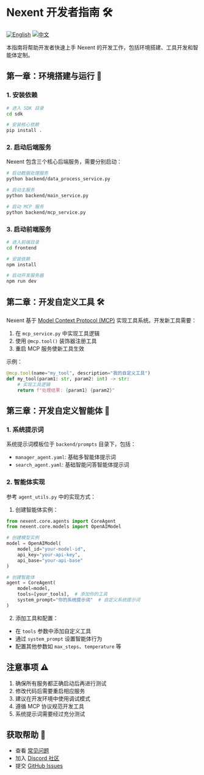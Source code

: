 # Nexent 开发者指南 🛠️

[![English](https://img.shields.io/badge/English-Guide-blue)](DEVELOPPER_NOTE.md)
[![中文](https://img.shields.io/badge/中文-指南-green)](DEVELOPPER_NOTE_CN.md)

本指南将帮助开发者快速上手 Nexent 的开发工作，包括环境搭建、工具开发和智能体定制。

## 第一章：环境搭建与运行 🚀

### 1. 安装依赖
```bash
# 进入 SDK 目录
cd sdk

# 安装核心依赖
pip install .
```

### 2. 启动后端服务
Nexent 包含三个核心后端服务，需要分别启动：

```bash
# 启动数据处理服务
python backend/data_process_service.py

# 启动主服务
python backend/main_service.py

# 启动 MCP 服务
python backend/mcp_service.py
```

### 3. 启动前端服务
```bash
# 进入前端目录
cd frontend

# 安装依赖
npm install

# 启动开发服务器
npm run dev
```

## 第二章：开发自定义工具 🛠️

Nexent 基于 [Model Context Protocol (MCP)](https://github.com/modelcontextprotocol/python-sdk) 实现工具系统。开发新工具需要：

1. 在 `mcp_service.py` 中实现工具逻辑
2. 使用 `@mcp.tool()` 装饰器注册工具
3. 重启 MCP 服务使新工具生效

示例：
```python
@mcp.tool(name="my_tool", description="我的自定义工具")
def my_tool(param1: str, param2: int) -> str:
    # 实现工具逻辑
    return f"处理结果: {param1} {param2}"
```

## 第三章：开发自定义智能体 🤖

### 1. 系统提示词
系统提示词模板位于 `backend/prompts` 目录下，包括：
- `manager_agent.yaml`: 基础多智能体提示词
- `search_agent.yaml`: 基础智能问答智能体提示词

### 2. 智能体实现
参考 `agent_utils.py` 中的实现方式：

1. 创建智能体实例：
```python
from nexent.core.agents import CoreAgent
from nexent.core.models import OpenAIModel

# 创建模型实例
model = OpenAIModel(
    model_id="your-model-id",
    api_key="your-api-key",
    api_base="your-api-base"
)

# 创建智能体
agent = CoreAgent(
    model=model,
    tools=[your_tools],  # 添加你的工具
    system_prompt="你的系统提示词"  # 自定义系统提示词
)
```

2. 添加工具和配置：
- 在 `tools` 参数中添加自定义工具
- 通过 `system_prompt` 设置智能体行为
- 配置其他参数如 `max_steps`、`temperature` 等

## 注意事项 ⚠️

1. 确保所有服务都正确启动后再进行测试
2. 修改代码后需要重启相应服务
3. 建议在开发环境中使用调试模式
4. 遵循 MCP 协议规范开发工具
5. 系统提示词需要经过充分测试

## 获取帮助 💬

- 查看 [常见问题](FAQ_CN.md)
- 加入 [Discord 社区](https://discord.gg/tb5H3S3wyv)
- 提交 [GitHub Issues](https://github.com/ModelEngine-Group/nexent/issues)
